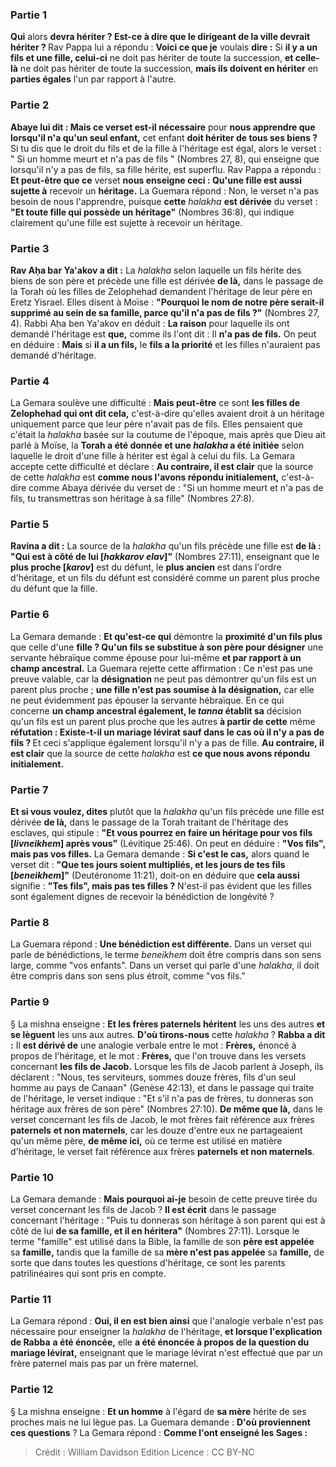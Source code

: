 
### Partie 1
<b>Qui</b> alors <b>devra hériter ? Est-ce à dire que le dirigeant de la ville devrait hériter ? </b> Rav Pappa lui a répondu : <b>Voici ce que je</b> voulais <b>dire :</b> Si <b>il y a un fils et une fille, celui-ci</b> ne doit pas hériter de toute</b> la succession, <b>et celle-là</b> ne doit pas hériter de toute</b> la succession, <b>mais ils doivent en hériter</b> en <b>parties égales</b> l'un par rapport à l'autre.</b>

### Partie 2
<b>Abaye lui dit : Mais ce verset est-il nécessaire</b> pour <b>nous apprendre que lorsqu'il n'a qu'un seul enfant,</b> cet enfant <b>doit hériter de tous ses biens ?</b> Si tu dis que le droit du fils et de la fille à l'héritage est égal, alors le verset : " Si un homme meurt et n'a pas de fils " (Nombres 27, 8), qui enseigne que lorsqu'il n'y a pas de fils, sa fille hérite, est superflu. Rav Pappa a répondu : <b>Et peut-être que ce</b> verset <b>nous enseigne ceci : Qu'une fille est aussi sujette à</b> recevoir un <b>héritage.</b> La Guemara répond : Non, le verset n'a pas besoin de nous l'apprendre, puisque <b>cette</b> <i>halakha</i> <b>est dérivée</b> du verset : <b>"Et toute fille qui possède un héritage"</b> (Nombres 36:8), qui indique clairement qu'une fille est sujette à recevoir un héritage.

### Partie 3
<b>Rav Aḥa bar Ya'akov a dit :</b> La <i>halakha</i> selon laquelle un fils hérite des biens de son père et précède une fille est dérivée <b>de là,</b> dans le passage de la Torah où les filles de Zelophehad demandent l'héritage de leur père en Eretz Yisrael. Elles disent à Moïse : <b>"Pourquoi le nom de notre père serait-il supprimé au sein de sa famille, parce qu'il n'a pas de fils ?"</b> (Nombres 27, 4). Rabbi Aḥa ben Ya'akov en déduit : <b>La raison</b> pour laquelle ils ont demandé l'héritage est <b>que,</b> comme ils l'ont dit : Il <b>n'a pas de fils.</b> On peut en déduire : <b>Mais</b> si <b>il a un fils,</b> le <b>fils a la priorité</b> et les filles n'auraient pas demandé d'héritage.

### Partie 4
La Gemara soulève une difficulté : <b>Mais peut-être</b> ce sont <b>les filles de Zelophehad qui ont dit cela,</b> c'est-à-dire qu'elles avaient droit à un héritage uniquement parce que leur père n'avait pas de fils. Elles pensaient que c'était la <i>halakha</i> basée sur la coutume de l'époque, mais après que Dieu ait parlé à Moïse, la <b>Torah a été donnée et une <i>halakha</i> a été initiée</b> selon laquelle le droit d'une fille à hériter est égal à celui du fils. La Gemara accepte cette difficulté et déclare : <b>Au contraire, il est clair</b> que la source de cette <i>halakha</i> est <b>comme nous l'avons répondu initialement,</b> c'est-à-dire comme Abaya dérivée du verset de : "Si un homme meurt et n'a pas de fils, tu transmettras son héritage à sa fille" (Nombres 27:8).

### Partie 5
<b>Ravina a dit :</b> La source de la <i>halakha</i> qu'un fils précède une fille est <b>de là : "Qui est à côté de lui [<i>hakkarov elav</i>]"</b> (Nombres 27:11), enseignant que le <b>plus proche [<i>karov</i>]</b> est du défunt, le <b>plus ancien</b> est dans l'ordre d'héritage, et un fils du défunt est considéré comme un parent plus proche du défunt que la fille.

### Partie 6
La Gemara demande : <b>Et qu'est-ce qui</b> démontre la <b>proximité d'un fils plus</b> que celle d'une <b>fille ? Qu'un fils se substitue à son père pour désigner</b> une servante hébraïque comme épouse pour lui-même <b>et par rapport à un champ ancestral.</b> La Guemara rejette cette affirmation : Ce n'est pas une preuve valable, car la <b>désignation</b> ne peut pas démontrer qu'un fils est un parent plus proche ; <b>une fille n'est pas soumise à la désignation,</b> car elle ne peut évidemment pas épouser la servante hébraïque. En ce qui concerne <b>un champ ancestral également, le <i>tanna</i> établit sa</b> décision qu'un fils est un parent plus proche que les autres <b>à partir de cette</b> même <b>réfutation : Existe-t-il un mariage lévirat sauf dans le cas où il n'y a pas de fils ? </b> Et ceci s'applique également lorsqu'il n'y a pas de fille. <b>Au contraire, il est clair</b> que la source de cette <i>halakha</i> est <b>ce que nous avons répondu initialement.</b>

### Partie 7
<b>Et si vous voulez, dites</b> plutôt que la <i>halakha</i> qu'un fils précède une fille est dérivée <b>de là,</b> dans le passage de la Torah traitant de l'héritage des esclaves, qui stipule : <b>"Et vous pourrez en faire un héritage pour vos fils [<i>livneikhem</i>] après vous"</b> (Lévitique 25:46). On peut en déduire : <b>"Vos fils", mais pas vos filles.</b> La Gemara demande : <b>Si c'est le cas,</b> alors quand le verset dit : <b>"Que tes jours soient multipliés, et les jours de tes fils [<i>beneikhem</i>]"</b> (Deutéronome 11:21), doit-on en déduire que <b>cela aussi</b> signifie : <b>"Tes fils", mais pas tes filles ?</b> N'est-il pas évident que les filles sont également dignes de recevoir la bénédiction de longévité ?

### Partie 8
La Guemara répond : <b>Une bénédiction est différente.</b> Dans un verset qui parle de bénédictions, le terme <i>beneikhem</i> doit être compris dans son sens large, comme "vos enfants". Dans un verset qui parle d'une <i>halakha</i>, il doit être compris dans son sens plus étroit, comme "vos fils."

### Partie 9
§ La mishna enseigne : <b>Et les frères paternels héritent</b> les uns des autres <b>et se lèguent</b> les uns aux autres. <b>D'où tirons-nous</b> cette <i>halakha</i> ? <b>Rabba a dit :</b> Il <b>est dérivé de</b> une analogie verbale entre le mot : <b>Frères,</b> énoncé à propos de l'héritage, et le mot : <b>Frères,</b> que l'on trouve dans les versets concernant <b>les fils de Jacob.</b> Lorsque les fils de Jacob parlent à Joseph, ils déclarent : "Nous, tes serviteurs, sommes douze frères, fils d'un seul homme au pays de Canaan" (Genèse 42:13), et dans le passage qui traite de l'héritage, le verset indique : "Et s'il n'a pas de frères, tu donneras son héritage aux frères de son père" (Nombres 27:10). <b>De même que là,</b> dans le verset concernant les fils de Jacob, le mot frères fait référence aux frères <b>paternels</b> <b>et non maternels</b>, car les douze d'entre eux ne partageaient qu'un même père, <b>de même ici,</b> où ce terme est utilisé en matière d'héritage, le verset fait référence aux frères <b>paternels</b> <b>et non maternels</b>.

### Partie 10
La Gemara demande : <b>Mais pourquoi ai-je</b> besoin de cette preuve tirée du verset concernant les fils de Jacob ? <b>Il est écrit</b> dans le passage concernant l'héritage : "Puis tu donneras son héritage à son parent qui est à côté de lui <b>de sa famille, et il en héritera"</b> (Nombres 27:11). Lorsque le terme "famille" est utilisé dans la Bible, la famille de son <b>père est appelée</b> sa <b>famille,</b> tandis que la famille de sa <b>mère n'est pas appelée</b> sa <b>famille,</b> de sorte que dans toutes les questions d'héritage, ce sont les parents patrilinéaires qui sont pris en compte.

### Partie 11
La Gemara répond : <b>Oui, il en est bien ainsi</b> que l'analogie verbale n'est pas nécessaire pour enseigner la <i>halakha</i> de l'héritage, <b>et lorsque l'explication de Rabba</b> <b>a été énoncée,</b> elle <b>a été énoncée à propos de la question du mariage lévirat,</b> enseignant que le mariage lévirat n'est effectué que par un frère paternel mais pas par un frère maternel.

### Partie 12
§ La mishna enseigne : <b>Et un homme</b> à l'égard de <b>sa mère</b> hérite de ses proches mais ne lui lègue pas. La Guemara demande : <b>D'où proviennent ces questions</b> ? La Gemara répond : <b>Comme l'ont enseigné les Sages :</b>

>Crédit : William Davidson Edition
>Licence : CC BY-NC